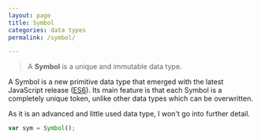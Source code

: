 ```yaml
---
layout: page
title: Symbol
categories: data types
permalink: /symbol/

---
```


> A **Symbol** is a unique and immutable data type.

A Symbol is a new primitive data type that emerged with the latest JavaScript release ([ES6](http://www.ecma-international.org/ecma-262/6.0/)). Its main feature is that each Symbol is a completely unique token, unlike other data types which can be overwritten. 

As it is an advanced and little used data type, I won't go into further detail.

```js
var sym = Symbol();
```
